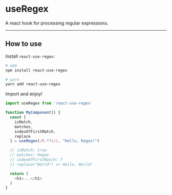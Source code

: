 # useRegex
A react hook for processing regular expressions.

---
## How to use
Install `react-use-regex`:
```bash
# npm
npm install react-use-regex

# yarn
yarn add react-use-regex
```

Import and enjoy!
```js
import useRegex from 'react-use-regex'

function MyComponent() {
  const [
    isMatch, 
    matches, 
    indexOfFirstMatch, 
    replace
  ] = useRegex(/R.*?x/i, "Hello, Regex!")

  // isMatch: true
  // matches: Regex
  // indexOfFirstMatch: 7
  // replace("World") => Hello, World!

  return (
    <h1>...</h1>
  )
}
```